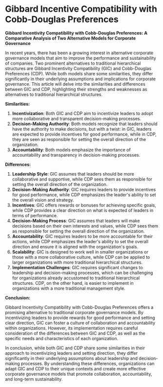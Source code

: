 # Gibbard Incentive Compatibility with Cobb-Douglas Preferences

**Gibbard Incentivity Compatibility with Cobb-Douglas Preferences: A Comparative Analysis of Two Alternative Models for Corporate Governance**

In recent years, there has been a growing interest in alternative corporate governance models that aim to improve the performance and sustainability of companies. Two prominent alternatives to traditional hierarchical structures are Gibbard Incentivity Compatibility (GIC) and Cobb-Douglas Preferences (CDP). While both models share some similarities, they differ significantly in their underlying assumptions and implications for corporate governance. This article will delve into the similarities and differences between GIC and CDP, highlighting their strengths and weaknesses as alternatives to traditional hierarchical structures.

**Similarities:**

1. **Incentivization**: Both GIC and CDP aim to incentivize leaders to adopt more collaborative and transparent decision-making processes.
2. **Decision-Making Authority**: Both models recognize that leaders should have the authority to make decisions, but with a twist: in GIC, leaders are expected to provide incentives for good performance, while in CDP, they are seen as responsible for setting the overall direction of the organization.
3. **Accountability**: Both models emphasize the importance of accountability and transparency in decision-making processes.

**Differences:**

1. **Leadership Style**: GIC assumes that leaders should be more collaborative and supportive, while CDP sees them as responsible for setting the overall direction of the organization.
2. **Decision-Making Authority**: GIC requires leaders to provide incentives for good performance, while CDP emphasizes the leader's ability to set the overall vision and strategy.
3. **Incentives**: GIC offers rewards or bonuses for achieving specific goals, while CDP provides a clear direction on what is expected of leaders in terms of performance.
4. **Decision-Making Process**: GIC assumes that leaders will make decisions based on their own interests and values, while CDP sees them as responsible for setting the overall direction of the organization.
5. **Accountability**: GIC requires leaders to be more accountable for their actions, while CDP emphasizes the leader's ability to set the overall direction and ensure it is aligned with the organization's goals.
6. **Scalability**: GIC is designed to work well in smaller organizations or those with a more collaborative culture, while CDP can be applied to larger organizations with more traditional hierarchical structures.
7. **Implementation Challenges**: GIC requires significant changes to leadership and decision-making processes, which can be challenging for organizations already accustomed to traditional hierarchical structures. CDP, on the other hand, is easier to implement in organizations with a more traditional management style.

**Conclusion:**

Gibbard Incentivity Compatibility with Cobb-Douglas Preferences offers a promising alternative to traditional corporate governance models. By incentivizing leaders to provide rewards for good performance and setting clear direction, GIC can foster a culture of collaboration and accountability within organizations. However, its implementation requires careful consideration of the differences between GIC and CDP, as well as the specific needs and characteristics of each organization.

In conclusion, while both GIC and CDP share some similarities in their approach to incentivizing leaders and setting direction, they differ significantly in their underlying assumptions about leadership and decision-making processes. By understanding these differences, organizations can adapt GIC and CDP to their unique contexts and create more effective corporate governance models that promote collaboration, accountability, and long-term sustainability.
